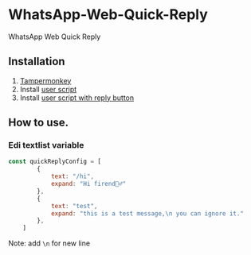 # WhatsApp-Web-Quick-Reply
WhatsApp Web Quick Reply


## Installation

1. [Tampermonkey](https://www.tampermonkey.net/)
2. Install [user script](https://laksa19.github.io/textexpander4whatsappweb/textexpander4whatsappweb.user.js)
3. Install [user script with reply button](https://laksa19.github.io/textexpander4whatsappweb/textexpander4whatsappwebplus.user.js)

## How to use.


### Edi textlist variable

```js
const quickReplyConfig = [
        {
            text: "/hi",
            expand: "Hi firend🙋‍♂️"
        },
        {
            text: "test",
            expand: "this is a test message,\n you can ignore it."
        },
    ]
```

Note: add ```\n``` for new line
